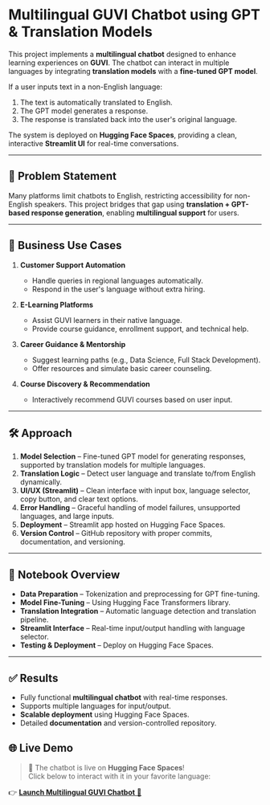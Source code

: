 # Multilingual GUVI Chatbot using GPT & Translation Models

This project implements a **multilingual chatbot** designed to enhance learning experiences on **GUVI**. The chatbot can interact in multiple languages by integrating **translation models** with a **fine-tuned GPT model**.

If a user inputs text in a non-English language:
1. The text is automatically translated to English.
2. The GPT model generates a response.
3. The response is translated back into the user's original language.

The system is deployed on **Hugging Face Spaces**, providing a clean, interactive **Streamlit UI** for real-time conversations.

---

## 🚀 Problem Statement
Many platforms limit chatbots to English, restricting accessibility for non-English speakers. This project bridges that gap using **translation + GPT-based response generation**, enabling **multilingual support** for users.

---

## 💼 Business Use Cases
1. **Customer Support Automation**
   - Handle queries in regional languages automatically.
   - Respond in the user's language without extra hiring.

2. **E-Learning Platforms**
   - Assist GUVI learners in their native language.
   - Provide course guidance, enrollment support, and technical help.

3. **Career Guidance & Mentorship**
   - Suggest learning paths (e.g., Data Science, Full Stack Development).
   - Offer resources and simulate basic career counseling.

4. **Course Discovery & Recommendation**
   - Interactively recommend GUVI courses based on user input.

---

## 🛠️ Approach
1. **Model Selection** – Fine-tuned GPT model for generating responses, supported by translation models for multiple languages.
2. **Translation Logic** – Detect user language and translate to/from English dynamically.
3. **UI/UX (Streamlit)** – Clean interface with input box, language selector, copy button, and clear text options.
4. **Error Handling** – Graceful handling of model failures, unsupported languages, and large inputs.
5. **Deployment** – Streamlit app hosted on Hugging Face Spaces.
6. **Version Control** – GitHub repository with proper commits, documentation, and versioning.

---

## 🔧 Notebook Overview

- **Data Preparation** – Tokenization and preprocessing for GPT fine-tuning.
- **Model Fine-Tuning** – Using Hugging Face Transformers library.
- **Translation Integration** – Automatic language detection and translation pipeline.
- **Streamlit Interface** – Real-time input/output handling with language selector.
- **Testing & Deployment** – Deploy on Hugging Face Spaces.

---

## ✅ Results
- Fully functional **multilingual chatbot** with real-time responses.
- Supports multiple languages for input/output.
- **Scalable deployment** using Hugging Face Spaces.
- Detailed **documentation** and version-controlled repository.


## 🌐 Live Demo  

> 🎉 The chatbot is live on **Hugging Face Spaces**!  
> Click below to interact with it in your favorite language:  

👉 [**Launch Multilingual GUVI Chatbot** 🚀](https://huggingface.co/spaces/AnnieVin/Multilingual_Guvi_Chatbot)
